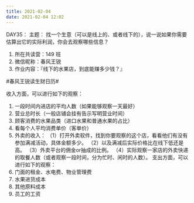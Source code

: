 ```yaml
---
title: 2021-02-04
date: 2021-02-04 12:02
---
```


DAY35：
主题：
找一个生意（可以是线上的、或者线下的），说一说如果你需要估算出它的实际利润，你会去观察哪些信息？

1. 所在共读营：149 班
2. 微信昵称：春风王锐
3. 作业内容：『线下的水果店，到底能赚多少钱？』

#春风王锐读生财日历#

收入方面，可以进行如下的观察：
1. 一段时间内进店的平均人数（如果能够观察一天最好）
2. 营业总时长（一般店铺会挂有告示写明营业时间）
3. 顾客消费的水果品类（进口水果和普通水果的占比）
5. 看每个人平均消费单价（客单价）
6. 外卖的收入：
    （1）打开外卖软件，找到你要观察的这个店，看看他们有没有参加满减活动，具体金额多少。
    （2）以及满减后实际价格比在线下低还是高。
    （3）外卖平台的佣金or抽成的比例。
    （4）实际观察一家店的外卖快递的取餐人数（或者观察一段时间，分为忙时、闲时的人数）。
支出方面，可以进行如下的观察：
1. 门面的租金、水电费、物业管理费
2. 水果进货成本
3. 其他原料成本
4. 员工的工资


